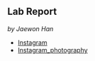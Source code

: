 ## Lab Report
*by Jaewon Han*

- [Instagram](https://www.instagram.com/jwonn117/)
- [Instagram_photography](https://www.instagram.com/pijwoc/)

